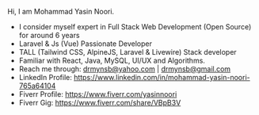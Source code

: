 <!--
**Mohammad-Yasin-Noori/Mohammad-Yasin-Noori** is a ✨ _special_ ✨ repository because its `README.md` (this file) appears on your GitHub profile.

Here are some ideas to get you started:
-->
Hi, I am Mohammad Yasin Noori.<br>
- I consider myself expert in Full Stack Web Development (Open Source) for around 6 years<br>
- Laravel & Js (Vue) Passionate Developer<br>
- TALL (Tailwind CSS, AlpineJS, Laravel & Livewire) Stack developer<br>
- Familiar with React, Java, MySQL, UI/UX and Algorithms.<br>
- Reach me through: drmynsb@yahoo.com | drmynsb@gmail.com<br>
- LinkedIn Profile: https://www.linkedin.com/in/mohammad-yasin-noori-765a64104
- Fiverr Profile: https://www.fiverr.com/yasinnoori
- Fiverr Gig: https://www.fiverr.com/share/VBpB3V
